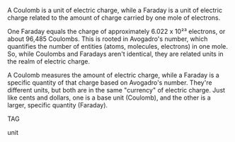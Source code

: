 A Coulomb is a unit of electric charge, while a Faraday is a unit of electric charge related to the amount of charge carried by one mole of electrons.

One Faraday equals the charge of approximately 6.022 x 10²³ electrons, or about 96,485 Coulombs. This is rooted in Avogadro's number, which quantifies the number of entities (atoms, molecules, electrons) in one mole. So, while Coulombs and Faradays aren't identical, they are related units in the realm of electric charge.

A Coulomb measures the amount of electric charge, while a Faraday is a specific quantity of that charge based on Avogadro's number. They're different units, but both are in the same "currency" of electric charge. Just like cents and dollars, one is a base unit (Coulomb), and the other is a larger, specific quantity (Faraday).

TAG

unit
